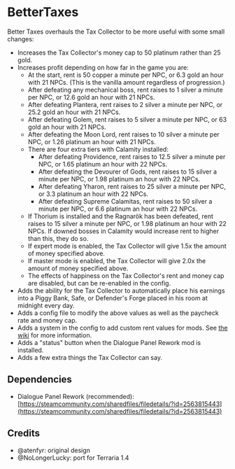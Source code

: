 # BetterTaxes
Better Taxes overhauls the Tax Collector to be more useful with some small changes:
* Increases the Tax Collector's money cap to 50 platinum rather than 25 gold.
* Increases profit depending on how far in the game you are:
    * At the start, rent is 50 copper a minute per NPC, or 6.3 gold an hour with 21 NPCs. (This is the vanilla amount regardless of progression.)
    * After defeating any mechanical boss, rent raises to 1 silver a minute per NPC, or 12.6 gold an hour with 21 NPCs.
    * After defeating Plantera, rent raises to 2 silver a minute per NPC, or 25.2 gold an hour with 21 NPCs.
    * After defeating Golem, rent raises to 5 silver a minute per NPC, or 63 gold an hour with 21 NPCs.
    * After defeating the Moon Lord, rent raises to 10 silver a minute per NPC, or 1.26 platinum an hour with 21 NPCs.
    * There are four extra tiers with Calamity installed:
        * After defeating Providence, rent raises to 12.5 silver a minute per NPC, or 1.65 platinum an hour with 22 NPCs.
        * After defeating the Devourer of Gods, rent raises to 15 silver a minute per NPC, or 1.98 platinum an hour with 22 NPCs.
        * After defeating Yharon, rent raises to 25 silver a minute per NPC, or 3.3 platinum an hour with 22 NPCs.
        * After defeating Supreme Calamitas, rent raises to 50 silver a minute per NPC, or 6.6 platinum an hour with 22 NPCs.
    * If Thorium is installed and the Ragnarök has been defeated, rent raises to 15 silver a minute per NPC, or 1.98 platinum an hour with 22 NPCs. If downed bosses in Calamity would increase rent to higher than this, they do so.
    * If expert mode is enabled, the Tax Collector will give 1.5x the amount of money specified above.
    * If master mode is enabled, the Tax Collector will give 2.0x the amount of money specified above.
    * The effects of happiness on the Tax Collector's rent and money cap are disabled, but can be re-enabled in the config.
* Adds the ability for the Tax Collector to automatically place his earnings into a Piggy Bank, Safe, or Defender's Forge placed in his room at midnight every day.
* Adds a config file to modify the above values as well as the paycheck rate and money cap.
* Adds a system in the config to add custom rent values for mods. See [the wiki](https://github.com/atenfyr/bettertaxes/wiki) for more information.
* Adds a "status" button when the Dialogue Panel Rework mod is installed.
* Adds a few extra things the Tax Collector can say.

## Dependencies
* Dialogue Panel Rework (recommended): [https://steamcommunity.com/sharedfiles/filedetails/?id=2563815443](https://steamcommunity.com/sharedfiles/filedetails/?id=2563815443)

## Credits
- @atenfyr: original design
- @NoLongerLucky: port for Terraria 1.4
